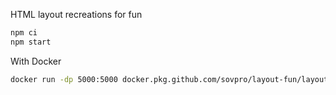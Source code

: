 HTML layout recreations for fun

```bash
npm ci
npm start
```

With Docker

```bash
docker run -dp 5000:5000 docker.pkg.github.com/sovpro/layout-fun/layout-fun:1.0
```
